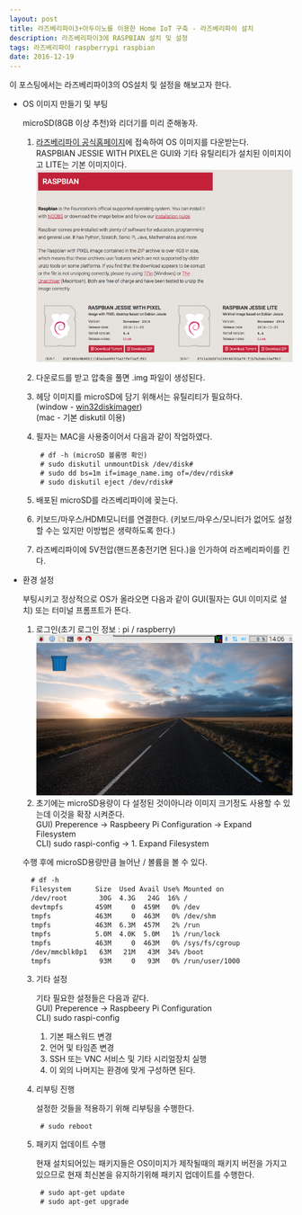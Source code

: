```yaml
--- 
layout: post
title: 라즈베리파이3+아두이노를 이용한 Home IoT 구축 - 라즈베리파이 설치
description: 라즈베리파이3에 RASPBIAN 설치 및 설정
tags: 라즈베리파이 raspberrypi raspbian
date: 2016-12-19
---
```


이 포스팅에서는 라즈베리파이3의 OS설치 및 설정을 해보고자 한다.

- OS 이미지 만들기 및 부팅

    microSD(8GB 이상 추천)와 리더기를 미리 준해놓자.

    1. [라즈베리파이 공식홈페이지](https://www.raspberrypi.org/downloads/raspbian/)에 접속하여 OS 이미지를 다운받는다.  
    RASPBIAN JESSIE WITH PIXEL은 GUI와 기타 유틸리티가 설치된 이미지이고 LITE는 기본 이미지이다.  
    ![](https://github.com/adahnlim/adahnlim.github.io/blob/master/images/rasberry-3.png?raw=true)
    2. 다운로드를 받고 압축을 풀면 .img 파일이 생성된다.
    3. 헤당 이미지를 microSD에 담기 위해서는 유틸리티가 필요하다.  
    (window - [win32diskimager](http://sourceforge.net/projects/win32diskimager))  
    (mac - 기본 diskutil 이용)
    4. 필자는 MAC을 사용중이어서 다음과 같이 작업하였다.
    
            # df -h (microSD 볼룸명 확인)
            # sudo diskutil unmountDisk /dev/disk#
            # sudo dd bs=1m if=image_name.img of=/dev/rdisk#
            # sudo diskutil eject /dev/rdisk#

    5. 배포된 microSD를 라즈베리파이에 꽂는다.
    6. 키보드/마우스/HDMI모니터를 연결한다. (키보드/마우스/모니터가 없어도 설정할 수는 있지만 이방법은 생략하도록 한다.)
    7. 라즈베리파이에 5V전압(핸드폰충전기면 된다.)을 인가하여 라즈베리파이를 킨다.
    
- 환경 설정

    부팅시키고 정상적으로 OS가 올라오면 다음과 같이 GUI(필자는 GUI 이미지로 설치) 또는 터미널 프롬프트가 뜬다.

    1. 로그인(초기 로그인 정보 : pi / raspberry)  
    ![](https://github.com/adahnlim/adahnlim.github.io/blob/master/images/rasberry-4.png?raw=true)
    2. 초기에는 microSD용량이 다 설정된 것이아니라 이미지 크기정도 사용할 수 있는데 이것을 확장 시켜준다.  
    GUI) Preperence -> Raspbeery Pi Configuration -> Expand Filesystem  
    CLI) sudo raspi-config -> 1. Expand Filesystem

    수행 후에 microSD용량만큼 늘어난 / 볼륨을 볼 수 있다.

        # df -h 
        Filesystem      Size  Used Avail Use% Mounted on
        /dev/root        30G  4.3G   24G  16% /
        devtmpfs        459M     0  459M   0% /dev
        tmpfs           463M     0  463M   0% /dev/shm
        tmpfs           463M  6.3M  457M   2% /run
        tmpfs           5.0M  4.0K  5.0M   1% /run/lock
        tmpfs           463M     0  463M   0% /sys/fs/cgroup
        /dev/mmcblk0p1   63M   21M   43M  34% /boot
        tmpfs            93M     0   93M   0% /run/user/1000
   
   3. 기타 설정
   
        기타 필요한 설정들은 다음과 같다.  
        GUI) Preperence -> Raspbeery Pi Configuration   
        CLI) sudo raspi-config

        1. 기본 패스워드 변경
        2. 언어 및 타임존 변경
        3. SSH 또는 VNC 서비스 및 기타 시리얼장치 실행
        4. 이 외의 나머지는 환경에 맞게 구성하면 된다.
    
    4. 리부팅 진행
    
        설정한 것들을 적용하기 위해 리부팅을 수행한다.

            # sudo reboot

    5. 패키지 업데이트 수행

        현재 설치되어있는 패키지들은 OS이미지가 제작될때의 패키지 버전을 가지고 있으므로 현재 최신본을 유지하기위해 패키지 업데이트를 수행한다.

            # sudo apt-get update 
            # sudo apt-get upgrade



